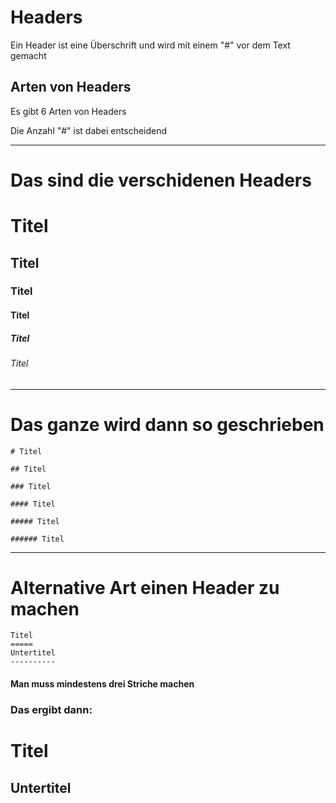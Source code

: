 # Headers

Ein Header ist eine Überschrift und wird mit einem "#" vor dem Text gemacht

## Arten von Headers
Es gibt 6 Arten von Headers

Die Anzahl "#" ist dabei entscheidend

---

# Das sind die verschidenen Headers

# Titel    
## Titel    
### Titel     
#### Titel    
##### Titel    
###### Titel     

---
# Das ganze wird dann so geschrieben

```
# Titel

## Titel

### Titel

#### Titel

##### Titel

###### Titel
```

---
# Alternative Art einen Header zu machen
```
Titel
=====
Untertitel
----------
```
#### Man muss mindestens drei Striche machen

### Das ergibt dann:


Titel
======

Untertitel
----------
